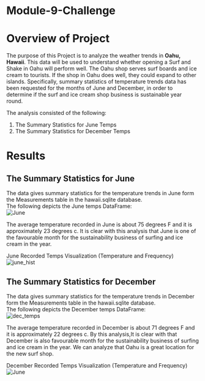 # Module-9-Challenge
# Overview of Project #
The purpose of this Project is to analyze the weather trends in **Oahu, Hawaii**. This data will be used to understand whether opening a Surf and Shake in Oahu will perform well. The Oahu shop serves surf boards and ice cream to tourists. If the shop in Oahu does well, they could expand to other islands. Specifically, summary statistics of temperature trends data has been requested for the months of June and December, in order to determine if the surf and ice cream shop business is sustainable year round.

The analysis consisted of the following:
1. The Summary Statistics for June Temps
2. The Summary Statistics for December Temps

# Results #
## The Summary Statistics for June ##
The data gives summary statistics for the temperature trends in June form the Measurements table in the hawaii.sqlite database.<br>
The following depicts the June temps DataFrame:<br>
![June](/surfs_up/Image/June_temp.png) <br>

The average temperature recorded in June is about 75 degrees F and it is approximately 23 degrees c. It is clear with this analysis that June is one of the favourable month for the sustainability business of surfing and ice cream in the year.<br>

June Recorded Temps Visualization (Temperature and Frequency)<br>
![june_hist](/surfs_up/Image/june_hist.png) <br>

## The Summary Statistics for December ##
The data gives summary statistics for the temperature trends in December form the Measurements table in the hawaii.sqlite database.<br>
The following depicts the December temps DataFrame:<br>
![dec_temps](/surfs_up/Image/dec_temps.png) <br>

The average temperature recorded in December is about 71 degrees F and it is approximately 22 degrees c. By this analysis,It is clear with that December is also favourable month for the sustainability business of surfing and ice cream in the year. We can analyze that Oahu is a great location for the new surf shop.<br>

December Recorded Temps Visualization (Temperature and Frequency)<br>
![June](/surfs_up/Image/dec_hist.png) <br>
<br><br>
